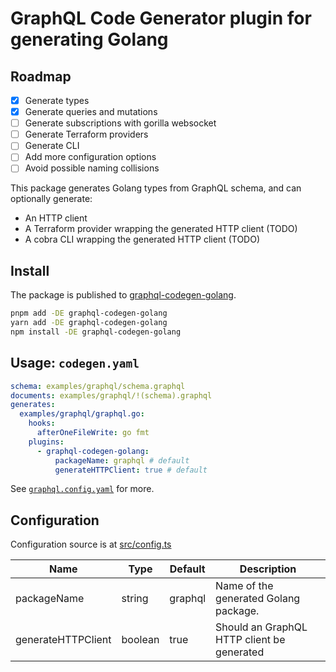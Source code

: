 # GraphQL Code Generator plugin for generating Golang

## Roadmap

- [x] Generate types
- [x] Generate queries and mutations
- [ ] Generate subscriptions with gorilla websocket
- [ ] Generate Terraform providers
- [ ] Generate CLI
- [ ] Add more configuration options
- [ ] Avoid possible naming collisions

This package generates Golang types from GraphQL schema, and can optionally generate:

- An HTTP client
- A Terraform provider wrapping the generated HTTP client (TODO)
- A cobra CLI wrapping the generated HTTP client (TODO)

## Install

The package is published to [graphql-codegen-golang](https://www.npmjs.com/package/graphql-codegen-golang).

```sh
pnpm add -DE graphql-codegen-golang
yarn add -DE graphql-codegen-golang
npm install -DE graphql-codegen-golang
```

## Usage: `codegen.yaml`

```yaml
schema: examples/graphql/schema.graphql
documents: examples/graphql/!(schema).graphql
generates:
  examples/graphql/graphql.go:
    hooks:
      afterOneFileWrite: go fmt
    plugins:
      - graphql-codegen-golang:
          packageName: graphql # default
          generateHTTPClient: true # default
```

See [`graphql.config.yaml`](/graphql.config.yaml) for more.

## Configuration

Configuration source is at [src/config.ts](src/config.ts)

| Name               | Type    | Default | Description                                |
| ------------------ | ------- | ------- | ------------------------------------------ |
| packageName        | string  | graphql | Name of the generated Golang package.      |
| generateHTTPClient | boolean | true    | Should an GraphQL HTTP client be generated |
